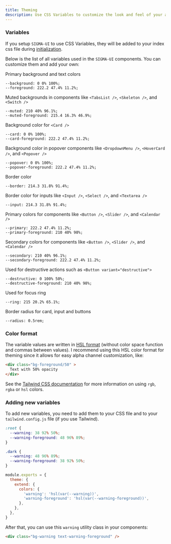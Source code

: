 ```yaml
---
title: Theming
description: Use CSS Variables to customize the look and feel of your application.
---
```


### Variables

If you setup `SIGMA-UI` to use CSS Variables, they will be added to your index css file during [initialization](/docs/cli.html).

Below is the list of all variables used in the `SIGMA-UI` components. You can customize them and add your own:

<Steps>

Primary background and text colors
```
--background: 0 0% 100%;
--foreground: 222.2 47.4% 11.2%;
```

Muted backgrounds in components like `<TabsList />`, `<Skeleton />`, and `<Switch />`
```
--muted: 210 40% 96.1%;
--muted-foreground: 215.4 16.3% 46.9%;
```

Background color for `<Card />`
```
--card: 0 0% 100%;
--card-foreground: 222.2 47.4% 11.2%;
```

Background color in popover components like `<DropdownMenu />`, `<HoverCard />`, and `<Popover />`
```
--popover: 0 0% 100%;
--popover-foreground: 222.2 47.4% 11.2%;
```

Border color
```
--border: 214.3 31.8% 91.4%;
```

Border color for inputs like `<Input />`, `<Select />`, and `<Textarea />`
```
--input: 214.3 31.8% 91.4%;
```

Primary colors for components like `<Button />`, `<Slider />`, and `<Calendar />`
```
--primary: 222.2 47.4% 11.2%;
--primary-foreground: 210 40% 98%;
```

Secondary colors for components like `<Button />`, `<Slider />`, and `<Calendar />`
```
--secondary: 210 40% 96.1%;
--secondary-foreground: 222.2 47.4% 11.2%;
```

Used for destructive actions such as `<Button variant="destructive">`
```
--destructive: 0 100% 50%;
--destructive-foreground: 210 40% 98%;
```

Used for focus ring
```
--ring: 215 20.2% 65.1%;
```

Border radius for card, input and buttons
```
--radius: 0.5rem;
```
</Steps>

### Color format

The variable values are written in [HSL format](https://www.smashingmagazine.com/2021/07/hsl-colors-css/) (without color space function and commas between values). I recommend using this HSL color format for theming since it allows for easy alpha channel customization, like:

```html
<div class="bg-foreground/50" >
  Text with 50% opacity
</div>
```

See the [Tailwind CSS documentation](https://tailwindcss.com/docs/customizing-colors#using-css-variables) for more information on using `rgb`, `rgba` or `hsl` colors.

### Adding new variables

To add new variables, you need to add them to your CSS file and to your `tailwind.config.js` file (if you use Tailwind).

```css title="app/globals.css"
:root {
  --warning: 38 92% 50%;
  --warning-foreground: 48 96% 89%;
}

.dark {
  --warning: 48 96% 89%;
  --warning-foreground: 38 92% 50%;
}
```

```js {5-6} title="tailwind.config.js"
module.exports = {
  theme: {
    extend: {
      colors: {
        'warning': 'hsl(var(--warning))',
        'warning-foreground': 'hsl(var(--warning-foreground))',
      },
    },
  },
}
```

After that, you can use this `warning` utility class in your components:

```html /bg-warning/ /text-warning-foreground/
<div class="bg-warning text-warning-foreground" />
```
